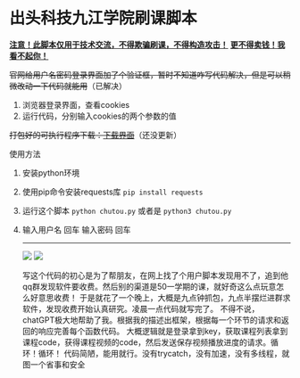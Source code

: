 # 出头科技九江学院刷课脚本

<u>**注意！此脚本仅用于技术交流，不得欺骗刷课，不得构造攻击！**</u>
<u>**更不得卖钱！我看不起你！</u>**

~~官网给用户名密码登录界面加了个验证框，暂时不知道咋写代码解决，但是可以稍微改动一下代码就能用~~（已解决）

1. 浏览器登录界面，查看cookies
2. 运行代码，分别输入cookies的两个参数的值

~~打包好的可执行程序下载：[下载界面](https://github.com/yjn140/superchutou-jjxy/releases)~~（还没更新）

使用方法

1. 安装python环境

2. 使用pip命令安装requests库  `pip install requests`

3. 运行这个脚本  `python chutou.py` 或者是 `python3 chutou.py`

4. 输入用户名 回车 输入密码 回车

   ------

   ![](https://yjn140.site/post-images/1685548987305.jpg)
   ![](https://yjn140.site/post-images/1685549382354.png)

   写这个代码的初心是为了帮朋友，在网上找了个用户脚本发现用不了，追到他qq群发现软件要收费。然后别的渠道是50一学期的课，就好奇这么点玩意怎么好意思收费！
   于是就花了一个晚上，大概是九点钟抓包，九点半摆烂进群求软件，发现收费开始认真研究。凌晨一点代码就写完了。
   不得不说，chatGPT极大地帮助了我。根据我的描述出框架，根据每一个环节的请求和返回的响应完善每个函数代码。
   大概逻辑就是登录拿到key，获取课程列表拿到课程code，获得课程视频的code，然后发送保存视频播放进度的请求。循环！循环！
   代码简陋，能用就行。没有trycatch，没有加速，没有多线程，就图一个省事和安全

